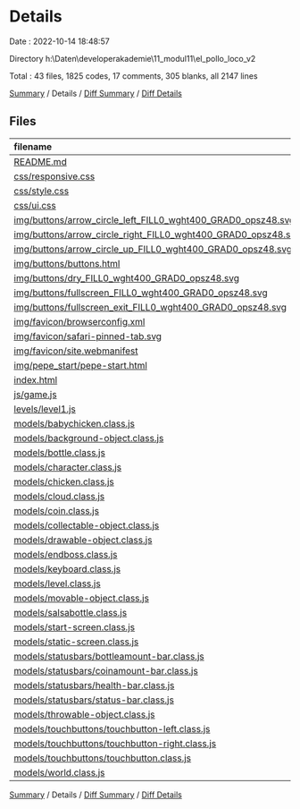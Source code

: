 # Details

Date : 2022-10-14 18:48:57

Directory h:\\Daten\\developerakademie\\11_modul11\\el_pollo_loco_v2

Total : 43 files,  1825 codes, 17 comments, 305 blanks, all 2147 lines

[Summary](results.md) / Details / [Diff Summary](diff.md) / [Diff Details](diff-details.md)

## Files
| filename | language | code | comment | blank | total |
| :--- | :--- | ---: | ---: | ---: | ---: |
| [README.md](/README.md) | Markdown | 3 | 0 | 0 | 3 |
| [css/responsive.css](/css/responsive.css) | CSS | 79 | 1 | 12 | 92 |
| [css/style.css](/css/style.css) | CSS | 111 | 7 | 17 | 135 |
| [css/ui.css](/css/ui.css) | CSS | 110 | 5 | 23 | 138 |
| [img/buttons/arrow_circle_left_FILL0_wght400_GRAD0_opsz48.svg](/img/buttons/arrow_circle_left_FILL0_wght400_GRAD0_opsz48.svg) | XML | 1 | 0 | 0 | 1 |
| [img/buttons/arrow_circle_right_FILL0_wght400_GRAD0_opsz48.svg](/img/buttons/arrow_circle_right_FILL0_wght400_GRAD0_opsz48.svg) | XML | 1 | 0 | 0 | 1 |
| [img/buttons/arrow_circle_up_FILL0_wght400_GRAD0_opsz48.svg](/img/buttons/arrow_circle_up_FILL0_wght400_GRAD0_opsz48.svg) | XML | 1 | 0 | 0 | 1 |
| [img/buttons/buttons.html](/img/buttons/buttons.html) | HTML | 24 | 0 | 0 | 24 |
| [img/buttons/dry_FILL0_wght400_GRAD0_opsz48.svg](/img/buttons/dry_FILL0_wght400_GRAD0_opsz48.svg) | XML | 1 | 0 | 0 | 1 |
| [img/buttons/fullscreen_FILL0_wght400_GRAD0_opsz48.svg](/img/buttons/fullscreen_FILL0_wght400_GRAD0_opsz48.svg) | XML | 1 | 0 | 0 | 1 |
| [img/buttons/fullscreen_exit_FILL0_wght400_GRAD0_opsz48.svg](/img/buttons/fullscreen_exit_FILL0_wght400_GRAD0_opsz48.svg) | XML | 1 | 0 | 0 | 1 |
| [img/favicon/browserconfig.xml](/img/favicon/browserconfig.xml) | XML | 9 | 0 | 1 | 10 |
| [img/favicon/safari-pinned-tab.svg](/img/favicon/safari-pinned-tab.svg) | XML | 77 | 0 | 1 | 78 |
| [img/favicon/site.webmanifest](/img/favicon/site.webmanifest) | JSON | 14 | 0 | 1 | 15 |
| [img/pepe_start/pepe-start.html](/img/pepe_start/pepe-start.html) | HTML | 32 | 0 | 6 | 38 |
| [index.html](/index.html) | HTML | 105 | 4 | 40 | 149 |
| [js/game.js](/js/game.js) | JavaScript | 201 | 0 | 21 | 222 |
| [levels/level1.js](/levels/level1.js) | JavaScript | 76 | 0 | 8 | 84 |
| [models/babychicken.class.js](/models/babychicken.class.js) | JavaScript | 0 | 0 | 1 | 1 |
| [models/background-object.class.js](/models/background-object.class.js) | JavaScript | 9 | 0 | 2 | 11 |
| [models/bottle.class.js](/models/bottle.class.js) | JavaScript | 15 | 0 | 4 | 19 |
| [models/character.class.js](/models/character.class.js) | JavaScript | 169 | 0 | 29 | 198 |
| [models/chicken.class.js](/models/chicken.class.js) | JavaScript | 32 | 0 | 9 | 41 |
| [models/cloud.class.js](/models/cloud.class.js) | JavaScript | 17 | 0 | 4 | 21 |
| [models/coin.class.js](/models/coin.class.js) | JavaScript | 16 | 0 | 5 | 21 |
| [models/collectable-object.class.js](/models/collectable-object.class.js) | JavaScript | 8 | 0 | 2 | 10 |
| [models/drawable-object.class.js](/models/drawable-object.class.js) | JavaScript | 34 | 0 | 4 | 38 |
| [models/endboss.class.js](/models/endboss.class.js) | JavaScript | 105 | 0 | 16 | 121 |
| [models/keyboard.class.js](/models/keyboard.class.js) | JavaScript | 9 | 0 | 0 | 9 |
| [models/level.class.js](/models/level.class.js) | JavaScript | 17 | 0 | 2 | 19 |
| [models/movable-object.class.js](/models/movable-object.class.js) | JavaScript | 63 | 0 | 12 | 75 |
| [models/salsabottle.class.js](/models/salsabottle.class.js) | JavaScript | 0 | 0 | 1 | 1 |
| [models/start-screen.class.js](/models/start-screen.class.js) | JavaScript | 9 | 0 | 2 | 11 |
| [models/static-screen.class.js](/models/static-screen.class.js) | JavaScript | 2 | 0 | 2 | 4 |
| [models/statusbars/bottleamount-bar.class.js](/models/statusbars/bottleamount-bar.class.js) | JavaScript | 27 | 0 | 6 | 33 |
| [models/statusbars/coinamount-bar.class.js](/models/statusbars/coinamount-bar.class.js) | JavaScript | 27 | 0 | 6 | 33 |
| [models/statusbars/health-bar.class.js](/models/statusbars/health-bar.class.js) | JavaScript | 21 | 0 | 5 | 26 |
| [models/statusbars/status-bar.class.js](/models/statusbars/status-bar.class.js) | JavaScript | 23 | 0 | 5 | 28 |
| [models/throwable-object.class.js](/models/throwable-object.class.js) | JavaScript | 67 | 0 | 11 | 78 |
| [models/touchbuttons/touchbutton-left.class.js](/models/touchbuttons/touchbutton-left.class.js) | JavaScript | 8 | 0 | 4 | 12 |
| [models/touchbuttons/touchbutton-right.class.js](/models/touchbuttons/touchbutton-right.class.js) | JavaScript | 8 | 0 | 4 | 12 |
| [models/touchbuttons/touchbutton.class.js](/models/touchbuttons/touchbutton.class.js) | JavaScript | 10 | 0 | 2 | 12 |
| [models/world.class.js](/models/world.class.js) | JavaScript | 282 | 0 | 37 | 319 |

[Summary](results.md) / Details / [Diff Summary](diff.md) / [Diff Details](diff-details.md)